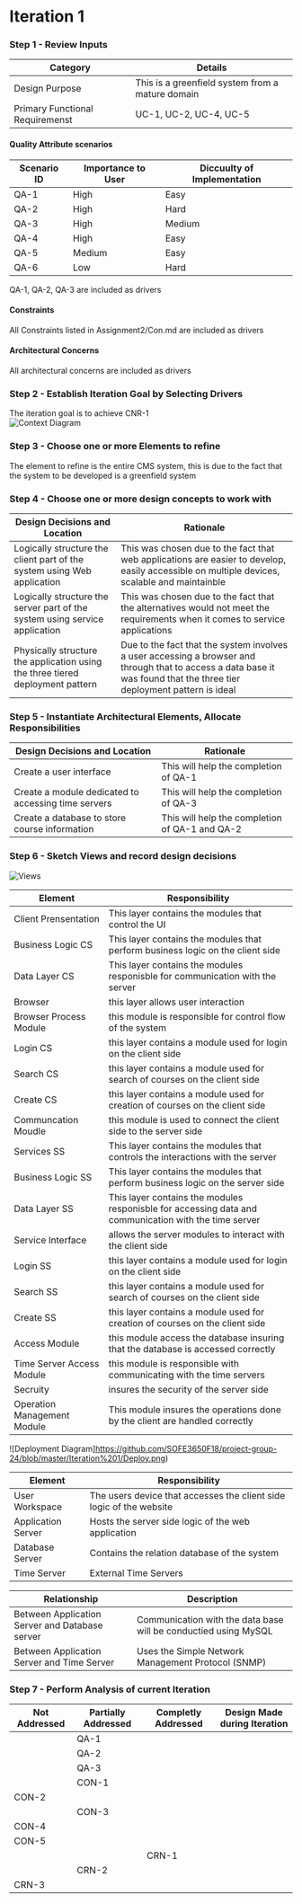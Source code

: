 # Iteration 1
### Step 1 - Review Inputs
| Category | Details |
|---|---|
| Design Purpose | This is a greenfield system from a mature domain |
| Primary Functional Requiremenst | UC-1, UC-2, UC-4, UC-5 |
#### Quality Attribute scenarios
|Scenario ID| Importance to User| Diccuulty of Implementation|
|---|---|---|
|QA-1|High|Easy|
|QA-2|High|Hard|
|QA-3|High|Medium|
|QA-4|High|Easy|
|QA-5|Medium|Easy|
|QA-6|Low|Hard|

QA-1, QA-2, QA-3 are included as drivers
#### Constraints
All Constraints listed in Assignment2/Con.md are included as drivers
#### Architectural Concerns
All architectural concerns are included as drivers
### Step 2 - Establish Iteration Goal by Selecting Drivers
The iteration goal is to achieve CNR-1  
![Context Diagram](https://github.com/SOFE3650F18/project-group-24/blob/master/Iteration%201/Context%20Diagram%20for%20CM%20system.PNG)

### Step 3 - Choose one or more Elements to refine
The element to refine is the entire CMS system, this is due to the fact that the system to be developed is a greenfield system

### Step 4 - Choose one or more design concepts to work with
| Design Decisions and Location | Rationale |
|---|---|
| Logically structure the client part of the system using Web application |This was chosen due to the fact that web applications are easier to develop, easily accessible on multiple devices, scalable and maintainble  |
| Logically structure the server part of the system using service application | This was chosen due to the fact that the alternatives would not meet the requirements when it comes to service applications  |
| Physically structure the application using the three tiered deployment pattern | Due to the fact that the system involves a user accessing a browser and through that to access a data base it was found that the three tier deployment pattern is ideal |

### Step 5 - Instantiate Architectural Elements, Allocate Responsibilities
| Design Decisions and Location | Rationale |
|---|---|
| Create a user interface | This will help the completion of QA-1 |
| Create a module dedicated to accessing time servers | This will help the completion of QA-3 |
| Create a database to store course information | This will help the completion of QA-1 and QA-2 |

### Step 6 - Sketch Views and record design decisions
![Views](https://github.com/SOFE3650F18/project-group-24/blob/master/Iteration%201/Layer.png)

| Element | Responsibility |
|---|---|
|Client Prensentation|This layer contains the modules that control the UI|
|Business Logic CS|This layer contains the modules that perform business logic on the client side|
|Data Layer CS|This layer contains the modules responisble for communication with the server|
|Browser| this layer allows user interaction |
|Browser Process Module| this module is responsible for control flow of the system |
|Login CS| this layer contains a module used for login on the client side |
|Search CS| this layer contains a module used for search of courses on the client side |
|Create CS| this layer contains a module used for creation of courses on the client side |
|Communcation Moudle| this module is used to connect the client side to the server side |
|Services SS|This layer contains the modules that controls the interactions with the server|
|Business Logic SS|This layer contains the modules that perform business logic on the server side|
|Data Layer SS|This layer contains the modules responisble for accessing data and communication with the time server|
|Service Interface| allows the server modules to interact with the client side |
|Login SS| this layer contains a module used for login on the client side |
|Search SS| this layer contains a module used for search of courses on the client side |
|Create SS| this layer contains a module used for creation of courses on the client side |
|Access Module| this module access the database insuring that the database is accessed correctly |
|Time Server Access Module| this module is responsible with communicating with the time servers |
|Secruity| insures the security of the server side |
|Operation Management Module| This module insures the operations done by the client are handled correctly |

![Deployment Diagram]https://github.com/SOFE3650F18/project-group-24/blob/master/Iteration%201/Deploy.png)

| Element | Responsibility |
|---|---|
|User Workspace| The users device that accesses the client side logic of the website|
|Application Server|Hosts the server side logic of the web application|
|Database Server| Contains the relation database of the system|
|Time Server| External Time Servers|

| Relationship | Description |
|---|---|
| Between Application Server and Database server|  Communication with the data base will be conductied using MySQL|
|Between Application Server and Time Server| Uses the Simple Network Management Protocol (SNMP) | 


### Step 7 - Perform Analysis of current Iteration

|Not Addressed| Partially Addressed|Completly Addressed|Design Made during Iteration|
|---|---|---|---|
|  | QA-1 |  |  |
|  | QA-2 |  |  |
|  | QA-3 |  |  |
|  | CON-1 |  |  |
| CON-2 |  |  |  |
|  | CON-3 |  |  |
| CON-4 |  |  |  |
| CON-5 |  |  |  |
|  |  | CRN-1 |  |
|  | CRN-2 |  |  |
| CRN-3 |  |  |  |
